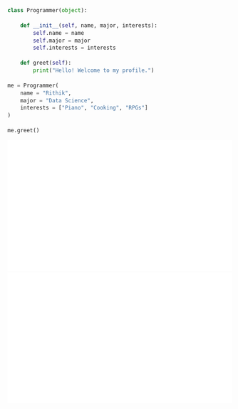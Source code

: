 ```python
class Programmer(object):

    def __init__(self, name, major, interests):
        self.name = name
        self.major = major
        self.interests = interests
        
    def greet(self):
        print("Hello! Welcome to my profile.")

me = Programmer(
    name = "Rithik",
    major = "Data Science",
    interests = ["Piano", "Cooking", "RPGs"]
)

me.greet()
```

<div align="center">
    <img src="https://github.com/imfeelingitchy/github-stats/blob/master/generated/languages.svg#gh-dark-mode-only" />
    <img src="https://github.com/imfeelingitchy/github-stats/blob/master/generated/overview.svg#gh-dark-mode-only" />
</div>
